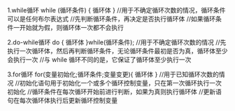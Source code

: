 1.while循环
    while (循环条件) {
        循环体
    }
//用于不确定循环次数的情况，循环条件可以是任何布尔表达式
//先判断循环条件，再决定是否执行循环体
//如果循环条件一开始就为假，则循环体一次都不会执行

2.do-while循环
    do {
        循环体
    }while(循环条件);
//用于不确定循环次数的情况
//先执行一次循环体，然后再判断循环条件，无论循环条件最初是否为真，循环体至少会执行一次
//与 while 循环不同的是，它保证了循环体至少执行一次

3.for循环
    for(变量初始化;循环条件;变量变更){
        循环体
    }
//用于已知循环次数的情况
//初始化语句用于初始化一个或多个循环控制变量，只在第一次循环执行一次初始化
//循环条件在每次循环开始前进行判断，如果为真则执行循环体
//更新语句在每次循环体执行后更新循环控制变量